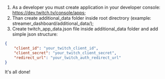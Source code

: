 1. As a developer you must create application in your developer console: https://dev.twitch.tv/console/apps;
2. Than create additional_data folder inside root directrory (example: streamer_dashboard/additional_data/);
3. Create twitch_app_data.json file inside additional_data folder and add simple json structure:

```json
{  
	"client_id": "your_twitch_client_id",  
	"client_secret": "your_twitch_client_secret",
	"redirect_url": "your_twitch_auth_redirect_url"
}
```

It's all done!
